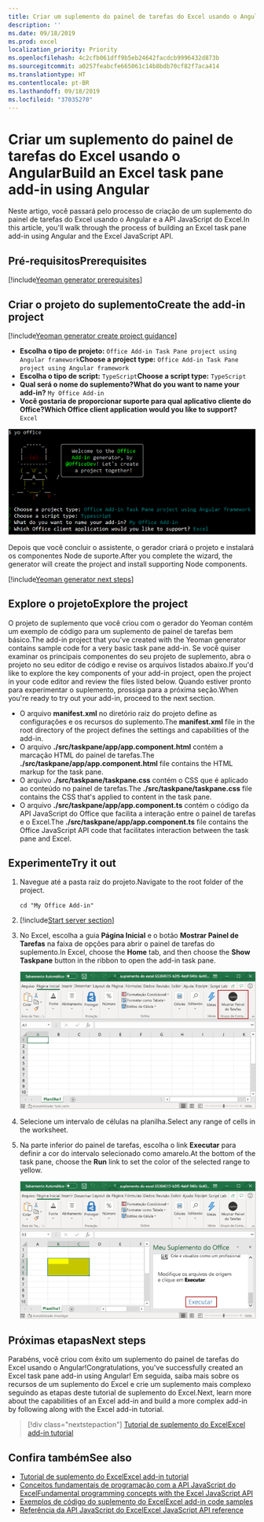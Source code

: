 ```yaml
---
title: Criar um suplemento do painel de tarefas do Excel usando o Angular
description: ''
ms.date: 09/18/2019
ms.prod: excel
localization_priority: Priority
ms.openlocfilehash: 4c2cfb061dff9b5eb24642facdcb9996432d873b
ms.sourcegitcommit: a0257feabcfe665061c14b8bdb70cf82f7aca414
ms.translationtype: HT
ms.contentlocale: pt-BR
ms.lasthandoff: 09/18/2019
ms.locfileid: "37035270"
---
```

# <a name="build-an-excel-task-pane-add-in-using-angular"></a><span data-ttu-id="633a4-102">Criar um suplemento do painel de tarefas do Excel usando o Angular</span><span class="sxs-lookup"><span data-stu-id="633a4-102">Build an Excel task pane add-in using Angular</span></span>

<span data-ttu-id="633a4-103">Neste artigo, você passará pelo processo de criação de um suplemento do painel de tarefas do Excel usando o Angular e a API JavaScript do Excel.</span><span class="sxs-lookup"><span data-stu-id="633a4-103">In this article, you'll walk through the process of building an Excel task pane add-in using Angular and the Excel JavaScript API.</span></span>

## <a name="prerequisites"></a><span data-ttu-id="633a4-104">Pré-requisitos</span><span class="sxs-lookup"><span data-stu-id="633a4-104">Prerequisites</span></span>

[!include[Yeoman generator prerequisites](../includes/quickstart-yo-prerequisites.md)]

## <a name="create-the-add-in-project"></a><span data-ttu-id="633a4-105">Criar o projeto do suplemento</span><span class="sxs-lookup"><span data-stu-id="633a4-105">Create the add-in project</span></span>

[!include[Yeoman generator create project guidance](../includes/yo-office-command-guidance.md)]

- <span data-ttu-id="633a4-106">**Escolha o tipo de projeto:** `Office Add-in Task Pane project using Angular framework`</span><span class="sxs-lookup"><span data-stu-id="633a4-106">**Choose a project type:** `Office Add-in Task Pane project using Angular framework`</span></span>
- <span data-ttu-id="633a4-107">**Escolha o tipo de script:** `TypeScript`</span><span class="sxs-lookup"><span data-stu-id="633a4-107">**Choose a script type:** `TypeScript`</span></span>
- <span data-ttu-id="633a4-108">**Qual será o nome do suplemento?**</span><span class="sxs-lookup"><span data-stu-id="633a4-108">**What do you want to name your add-in?**</span></span> `My Office Add-in`
- <span data-ttu-id="633a4-109">**Você gostaria de proporcionar suporte para qual aplicativo cliente do Office?**</span><span class="sxs-lookup"><span data-stu-id="633a4-109">**Which Office client application would you like to support?**</span></span> `Excel`

![Gerador do Yeoman](../images/yo-office-excel-angular-2.png)

<span data-ttu-id="633a4-111">Depois que você concluir o assistente, o gerador criará o projeto e instalará os componentes Node de suporte.</span><span class="sxs-lookup"><span data-stu-id="633a4-111">After you complete the wizard, the generator will create the project and install supporting Node components.</span></span>

[!include[Yeoman generator next steps](../includes/yo-office-next-steps.md)]

## <a name="explore-the-project"></a><span data-ttu-id="633a4-112">Explore o projeto</span><span class="sxs-lookup"><span data-stu-id="633a4-112">Explore the project</span></span>

<span data-ttu-id="633a4-113">O projeto de suplemento que você criou com o gerador do Yeoman contém um exemplo de código para um suplemento de painel de tarefas bem básico.</span><span class="sxs-lookup"><span data-stu-id="633a4-113">The add-in project that you've created with the Yeoman generator contains sample code for a very basic task pane add-in.</span></span> <span data-ttu-id="633a4-114">Se você quiser examinar os principais componentes do seu projeto de suplemento, abra o projeto no seu editor de código e revise os arquivos listados abaixo.</span><span class="sxs-lookup"><span data-stu-id="633a4-114">If you'd like to explore the key components of your add-in project, open the project in your code editor and review the files listed below.</span></span> <span data-ttu-id="633a4-115">Quando estiver pronto para experimentar o suplemento, prossiga para a próxima seção.</span><span class="sxs-lookup"><span data-stu-id="633a4-115">When you're ready to try out your add-in, proceed to the next section.</span></span>

- <span data-ttu-id="633a4-116">O arquivo **manifest.xml** no diretório raiz do projeto define as configurações e os recursos do suplemento.</span><span class="sxs-lookup"><span data-stu-id="633a4-116">The **manifest.xml** file in the root directory of the project defines the settings and capabilities of the add-in.</span></span>
- <span data-ttu-id="633a4-117">O arquivo **./src/taskpane/app/app.component.html** contém a marcação HTML do painel de tarefas.</span><span class="sxs-lookup"><span data-stu-id="633a4-117">The **./src/taskpane/app/app.component.html** file contains the HTML markup for the task pane.</span></span>
- <span data-ttu-id="633a4-118">O arquivo **./src/taskpane/taskpane.css** contém o CSS que é aplicado ao conteúdo no painel de tarefas.</span><span class="sxs-lookup"><span data-stu-id="633a4-118">The **./src/taskpane/taskpane.css** file contains the CSS that's applied to content in the task pane.</span></span>
- <span data-ttu-id="633a4-119">O arquivo **./src/taskpane/app/app.component.ts** contém o código da API JavaScript do Office que facilita a interação entre o painel de tarefas e o Excel.</span><span class="sxs-lookup"><span data-stu-id="633a4-119">The **./src/taskpane/app/app.component.ts** file contains the Office JavaScript API code that facilitates interaction between the task pane and Excel.</span></span>

## <a name="try-it-out"></a><span data-ttu-id="633a4-120">Experimente</span><span class="sxs-lookup"><span data-stu-id="633a4-120">Try it out</span></span>

1. <span data-ttu-id="633a4-121">Navegue até a pasta raiz do projeto.</span><span class="sxs-lookup"><span data-stu-id="633a4-121">Navigate to the root folder of the project.</span></span>

    ```command&nbsp;line
    cd "My Office Add-in"
    ```

2. [!include[Start server section](../includes/quickstart-yo-start-server-excel.md)] 

3. <span data-ttu-id="633a4-122">No Excel, escolha a guia **Página Inicial** e o botão **Mostrar Painel de Tarefas** na faixa de opções para abrir o painel de tarefas do suplemento.</span><span class="sxs-lookup"><span data-stu-id="633a4-122">In Excel, choose the **Home** tab, and then choose the **Show Taskpane** button in the ribbon to open the add-in task pane.</span></span>

    ![Botão do suplemento do Excel](../images/excel-quickstart-addin-3b.png)

4. <span data-ttu-id="633a4-124">Selecione um intervalo de células na planilha.</span><span class="sxs-lookup"><span data-stu-id="633a4-124">Select any range of cells in the worksheet.</span></span>

5. <span data-ttu-id="633a4-125">Na parte inferior do painel de tarefas, escolha o link **Executar** para definir a cor do intervalo selecionado como amarelo.</span><span class="sxs-lookup"><span data-stu-id="633a4-125">At the bottom of the task pane, choose the **Run** link to set the color of the selected range to yellow.</span></span>

    ![Suplemento do Excel](../images/excel-quickstart-addin-3c.png)

## <a name="next-steps"></a><span data-ttu-id="633a4-127">Próximas etapas</span><span class="sxs-lookup"><span data-stu-id="633a4-127">Next steps</span></span>

<span data-ttu-id="633a4-128">Parabéns, você criou com êxito um suplemento do painel de tarefas do Excel usando o Angular!</span><span class="sxs-lookup"><span data-stu-id="633a4-128">Congratulations, you've successfully created an Excel task pane add-in using Angular!</span></span> <span data-ttu-id="633a4-129">Em seguida, saiba mais sobre os recursos de um suplemento do Excel e crie um suplemento mais complexo seguindo as etapas deste tutorial de suplemento do Excel.</span><span class="sxs-lookup"><span data-stu-id="633a4-129">Next, learn more about the capabilities of an Excel add-in and build a more complex add-in by following along with the Excel add-in tutorial.</span></span>

> [!div class="nextstepaction"]
> [<span data-ttu-id="633a4-130">Tutorial de suplemento do Excel</span><span class="sxs-lookup"><span data-stu-id="633a4-130">Excel add-in tutorial</span></span>](../tutorials/excel-tutorial.md)

## <a name="see-also"></a><span data-ttu-id="633a4-131">Confira também</span><span class="sxs-lookup"><span data-stu-id="633a4-131">See also</span></span>

* [<span data-ttu-id="633a4-132">Tutorial de suplemento do Excel</span><span class="sxs-lookup"><span data-stu-id="633a4-132">Excel add-in tutorial</span></span>](../tutorials/excel-tutorial-create-table.md)
* [<span data-ttu-id="633a4-133">Conceitos fundamentais de programação com a API JavaScript do Excel</span><span class="sxs-lookup"><span data-stu-id="633a4-133">Fundamental programming concepts with the Excel JavaScript API</span></span>](../excel/excel-add-ins-core-concepts.md)
* [<span data-ttu-id="633a4-134">Exemplos de código do suplemento do Excel</span><span class="sxs-lookup"><span data-stu-id="633a4-134">Excel add-in code samples</span></span>](https://developer.microsoft.com/office/gallery/?filterBy=Samples,Excel)
* [<span data-ttu-id="633a4-135">Referência da API JavaScript do Excel</span><span class="sxs-lookup"><span data-stu-id="633a4-135">Excel JavaScript API reference</span></span>](/office/dev/add-ins/reference/overview/excel-add-ins-reference-overview)
